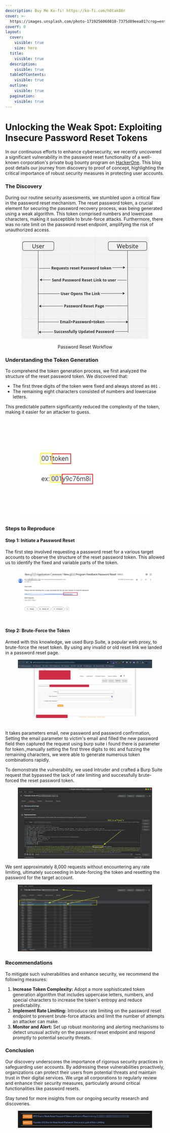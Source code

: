 ```yaml
---
description: Buy Me Ko-fi! https://ko-fi.com/h0tak88r
cover: >-
  https://images.unsplash.com/photo-1719256060810-7375d89eea01?crop=entropy&cs=srgb&fm=jpg&ixid=M3wxOTcwMjR8MHwxfHJhbmRvbXx8fHx8fHx8fDE3MjIxOTQ1MzV8&ixlib=rb-4.0.3&q=85
coverY: 0
layout:
  cover:
    visible: true
    size: hero
  title:
    visible: true
  description:
    visible: true
  tableOfContents:
    visible: true
  outline:
    visible: true
  pagination:
    visible: true
---
```


# Unlocking the Weak Spot: Exploiting Insecure Password Reset Tokens

In our continuous efforts to enhance cybersecurity, we recently uncovered a significant vulnerability in the password reset functionality of a well-known corporation's private bug bounty program on [HackerOne](https://hackerone.com/v). This blog post details our journey from discovery to proof of concept, highlighting the critical importance of robust security measures in protecting user accounts.

### The Discovery

During our routine security assessments, we stumbled upon a critical flaw in the password reset mechanism. The reset password token, a crucial element for securing the password recovery process, was being generated using a weak algorithm. This token comprised numbers and lowercase characters, making it susceptible to brute-force attacks. Furthermore, there was no rate limit on the password reset endpoint, amplifying the risk of unauthorized access.

<div align="center" data-full-width="true">

<figure><img src="../.gitbook/assets/image (98).png" alt=""><figcaption><p>Password Reset Workflow</p></figcaption></figure>

</div>

### Understanding the Token Generation

To comprehend the token generation process, we first analyzed the structure of the reset password token. We discovered that:

* The first three digits of the token were fixed and always stored as `001` .
* The remaining eight characters consisted of numbers and lowercase letters.

This predictable pattern significantly reduced the complexity of the token, making it easier for an attacker to guess.

<figure><img src="../.gitbook/assets/image (91).png" alt=""><figcaption></figcaption></figure>

### Steps to Reproduce

#### Step 1: Initiate a Password Reset

The first step involved requesting a password reset for a various target accounts to observe the structure of the reset password token. This allowed us to identify the fixed and variable parts of the token.

<figure><img src="../.gitbook/assets/image (95).png" alt=""><figcaption></figcaption></figure>

#### Step 2: Brute-Force the Token

Armed with this knowledge, we used Burp Suite, a popular web proxy, to brute-force the reset token. By using any invalid or old reset link we landed in a password reset page.

<figure><img src="../.gitbook/assets/image (96).png" alt=""><figcaption></figcaption></figure>

It takes parameters email, new password and password confirmation, Setting the email parameter to victim's email and filled the new password field then captured the request using burp suite i found there is parameter for token.,manually setting the first three digits to `001` and fuzzing the remaining characters, we were able to generate numerous token combinations rapidly.

To demonstrate the vulnerability, we used Intruder and  crafted a Burp Suite request that bypassed the lack of rate limiting and successfully brute-forced the reset password token.

<figure><img src="../.gitbook/assets/image (94).png" alt=""><figcaption></figcaption></figure>

We sent approximately 8,000 requests without encountering any rate limiting, ultimately succeeding in brute-forcing the token and resetting the password for the target account.

<figure><img src="../.gitbook/assets/image (93).png" alt=""><figcaption></figcaption></figure>

### Recommendations

To mitigate such vulnerabilities and enhance security, we recommend the following measures:

1. **Increase Token Complexity:** Adopt a more sophisticated token generation algorithm that includes uppercase letters, numbers, and special characters to increase the token's entropy and reduce predictability.
2. **Implement Rate Limiting:** Introduce rate limiting on the password reset endpoint to prevent brute-force attacks and limit the number of attempts an attacker can make.
3. **Monitor and Alert:** Set up robust monitoring and alerting mechanisms to detect unusual activity on the password reset endpoint and respond promptly to potential security threats.

### Conclusion

Our discovery underscores the importance of rigorous security practices in safeguarding user accounts. By addressing these vulnerabilities proactively, organizations can protect their users from potential threats and maintain trust in their digital services. We urge all corporations to regularly review and enhance their security measures, particularly around critical functionalities like password resets.

Stay tuned for more insights from our ongoing security research and discoveries.

<figure><img src="../.gitbook/assets/image (99).png" alt=""><figcaption></figcaption></figure>

